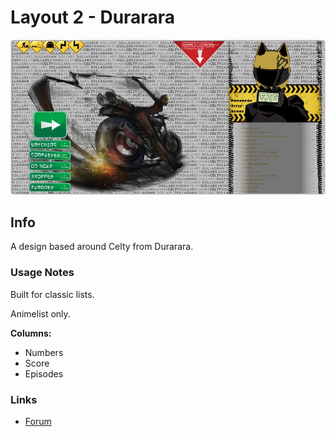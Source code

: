 # Layout 2 - Durarara

![](gallery/demo.jpg)

## Info

A design based around Celty from Durarara.

### Usage Notes

Built for classic lists.

Animelist only.

**Columns:**

- Numbers
- Score
- Episodes

### Links

- [Forum](https://myanimelist.net/forum/?topicid=638673)